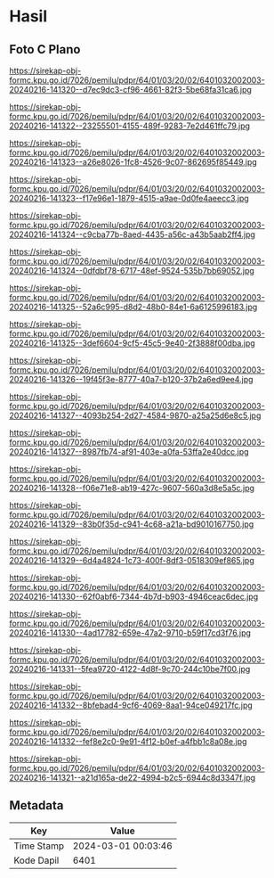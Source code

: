 # Hasil

## Foto C Plano

https://sirekap-obj-formc.kpu.go.id/7026/pemilu/pdpr/64/01/03/20/02/6401032002003-20240216-141320--d7ec9dc3-cf96-4661-82f3-5be68fa31ca6.jpg

https://sirekap-obj-formc.kpu.go.id/7026/pemilu/pdpr/64/01/03/20/02/6401032002003-20240216-141322--23255501-4155-489f-9283-7e2d461ffc79.jpg

https://sirekap-obj-formc.kpu.go.id/7026/pemilu/pdpr/64/01/03/20/02/6401032002003-20240216-141323--a26e8026-1fc8-4526-9c07-862695f85449.jpg

https://sirekap-obj-formc.kpu.go.id/7026/pemilu/pdpr/64/01/03/20/02/6401032002003-20240216-141323--f17e96e1-1879-4515-a9ae-0d0fe4aeecc3.jpg

https://sirekap-obj-formc.kpu.go.id/7026/pemilu/pdpr/64/01/03/20/02/6401032002003-20240216-141324--c9cba77b-8aed-4435-a56c-a43b5aab2ff4.jpg

https://sirekap-obj-formc.kpu.go.id/7026/pemilu/pdpr/64/01/03/20/02/6401032002003-20240216-141324--0dfdbf78-6717-48ef-9524-535b7bb69052.jpg

https://sirekap-obj-formc.kpu.go.id/7026/pemilu/pdpr/64/01/03/20/02/6401032002003-20240216-141325--52a6c995-d8d2-48b0-84e1-6a6125996183.jpg

https://sirekap-obj-formc.kpu.go.id/7026/pemilu/pdpr/64/01/03/20/02/6401032002003-20240216-141325--3def6604-9cf5-45c5-9e40-2f3888f00dba.jpg

https://sirekap-obj-formc.kpu.go.id/7026/pemilu/pdpr/64/01/03/20/02/6401032002003-20240216-141326--19f45f3e-8777-40a7-b120-37b2a6ed9ee4.jpg

https://sirekap-obj-formc.kpu.go.id/7026/pemilu/pdpr/64/01/03/20/02/6401032002003-20240216-141327--4093b254-2d27-4584-9870-a25a25d6e8c5.jpg

https://sirekap-obj-formc.kpu.go.id/7026/pemilu/pdpr/64/01/03/20/02/6401032002003-20240216-141327--8987fb74-af91-403e-a0fa-53ffa2e40dcc.jpg

https://sirekap-obj-formc.kpu.go.id/7026/pemilu/pdpr/64/01/03/20/02/6401032002003-20240216-141328--f06e71e8-ab19-427c-9607-560a3d8e5a5c.jpg

https://sirekap-obj-formc.kpu.go.id/7026/pemilu/pdpr/64/01/03/20/02/6401032002003-20240216-141329--83b0f35d-c941-4c68-a21a-bd9010167750.jpg

https://sirekap-obj-formc.kpu.go.id/7026/pemilu/pdpr/64/01/03/20/02/6401032002003-20240216-141329--6d4a4824-1c73-400f-8df3-0518309ef865.jpg

https://sirekap-obj-formc.kpu.go.id/7026/pemilu/pdpr/64/01/03/20/02/6401032002003-20240216-141330--62f0abf6-7344-4b7d-b903-4946ceac6dec.jpg

https://sirekap-obj-formc.kpu.go.id/7026/pemilu/pdpr/64/01/03/20/02/6401032002003-20240216-141330--4ad17782-659e-47a2-9710-b59f17cd3f76.jpg

https://sirekap-obj-formc.kpu.go.id/7026/pemilu/pdpr/64/01/03/20/02/6401032002003-20240216-141331--5fea9720-4122-4d8f-9c70-244c10be7f00.jpg

https://sirekap-obj-formc.kpu.go.id/7026/pemilu/pdpr/64/01/03/20/02/6401032002003-20240216-141332--8bfebad4-9cf6-4069-8aa1-94ce049217fc.jpg

https://sirekap-obj-formc.kpu.go.id/7026/pemilu/pdpr/64/01/03/20/02/6401032002003-20240216-141332--fef8e2c0-9e91-4f12-b0ef-a4fbb1c8a08e.jpg

https://sirekap-obj-formc.kpu.go.id/7026/pemilu/pdpr/64/01/03/20/02/6401032002003-20240216-141321--a21d165a-de22-4994-b2c5-6944c8d3347f.jpg


## Metadata

| Key        | Value               |
| ---------- | ------------------- |
| Time Stamp | 2024-03-01 00:03:46 |
| Kode Dapil | 6401                |




